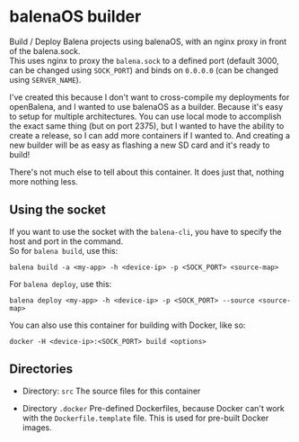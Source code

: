 # balenaOS builder
Build / Deploy Balena projects using balenaOS, with an nginx proxy in front of the balena.sock.  
This uses nginx to proxy the `balena.sock` to a defined port (default 3000, can be changed using `SOCK_PORT`) and binds on `0.0.0.0` (can be changed using `SERVER_NAME`).  

I've created this because I don't want to cross-compile my deployments for openBalena, and I wanted to use balenaOS as a builder. Because it's easy to setup for multiple architectures. You can use local mode to accomplish the exact same thing (but on port 2375), but I wanted to have the ability to create a release, so I can add more containers if I wanted to. And creating a new builder will be as easy as flashing a new SD card and it's ready to build!

There's not much else to tell about this container. It does just that, nothing more nothing less.

## Using the socket
If you want to use the socket with the `balena-cli`, you have to specify the host and port in the command.  
So for `balena build`, use this:
```
balena build -a <my-app> -h <device-ip> -p <SOCK_PORT> <source-map>
```

For `balena deploy`, use this:
```
balena deploy <my-app> -h <device-ip> -p <SOCK_PORT> --source <source-map>
```

You can also use this container for building with Docker, like so:
```
docker -H <device-ip>:<SOCK_PORT> build <options>
```

## Directories
- Directory: `src`
  The source files for this container

- Directory `.docker`
  Pre-defined Dockerfiles, because Docker can't work with the `Dockerfile.template` file. This is used for pre-built Docker images.
